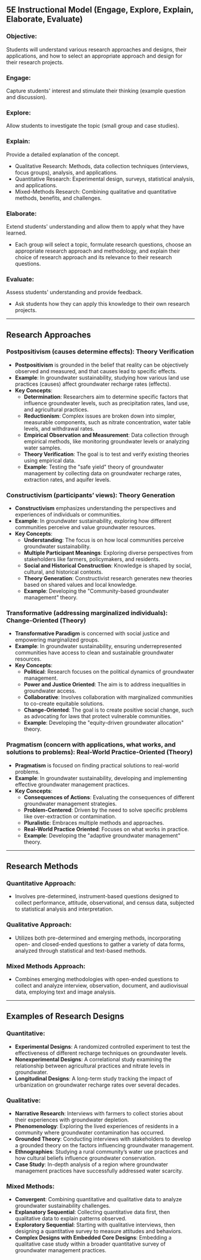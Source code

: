 ## 5E Instructional Model (Engage, Explore, Explain, Elaborate, Evaluate)

### Objective:
Students will understand various research approaches and designs, their applications, and how to select an appropriate approach and design for their research projects.

### Engage:
Capture students' interest and stimulate their thinking (example question and discussion).

### Explore:
Allow students to investigate the topic (small group and case studies).

### Explain:
Provide a detailed explanation of the concept.
- Qualitative Research:  Methods, data collection techniques (interviews, focus groups), analysis, and applications.
- Quantitative Research: Experimental design, surveys, statistical analysis, and applications.
- Mixed-Methods Research: Combining qualitative and quantitative methods, benefits, and challenges.

### Elaborate:
Extend students' understanding and allow them to apply what they have learned.
- Each group will select a topic, formulate research questions, choose an appropriate research approach and methodology, and explain their choice of research approach and its relevance to their research questions.

### Evaluate:
Assess students' understanding and provide feedback.
- Ask students how they can apply this knowledge to their own research projects.

---

## Research Approaches

### Postpositivism (causes determine effects): Theory Verification
- **Postpositivism** is grounded in the belief that reality can be objectively observed and measured, and that causes lead to specific effects.
- **Example**: In groundwater sustainability, studying how various land use practices (causes) affect groundwater recharge rates (effects).
- **Key Concepts**:
  - **Determination**: Researchers aim to determine specific factors that influence groundwater levels, such as precipitation rates, land use, and agricultural practices.
  - **Reductionism**: Complex issues are broken down into simpler, measurable components, such as nitrate concentration, water table levels, and withdrawal rates.
  - **Empirical Observation and Measurement**: Data collection through empirical methods, like monitoring groundwater levels or analyzing water samples.
  - **Theory Verification**: The goal is to test and verify existing theories using empirical data.
  - **Example**: Testing the "safe yield" theory of groundwater management by collecting data on groundwater recharge rates, extraction rates, and aquifer levels.

### Constructivism (participants’ views): Theory Generation
- **Constructivism** emphasizes understanding the perspectives and experiences of individuals or communities.
- **Example**: In groundwater sustainability, exploring how different communities perceive and value groundwater resources.
- **Key Concepts**:
  - **Understanding**: The focus is on how local communities perceive groundwater sustainability.
  - **Multiple Participant Meanings**: Exploring diverse perspectives from stakeholders like farmers, policymakers, and residents.
  - **Social and Historical Construction**: Knowledge is shaped by social, cultural, and historical contexts.
  - **Theory Generation**: Constructivist research generates new theories based on shared values and local knowledge.
  - **Example**: Developing the "Community-based groundwater management" theory.

### Transformative (addressing marginalized individuals): Change-Oriented (Theory)
- **Transformative Paradigm** is concerned with social justice and empowering marginalized groups.
- **Example**: In groundwater sustainability, ensuring underrepresented communities have access to clean and sustainable groundwater resources.
- **Key Concepts**:
  - **Political**: Research focuses on the political dynamics of groundwater management.
  - **Power and Justice Oriented**: The aim is to address inequalities in groundwater access.
  - **Collaborative**: Involves collaboration with marginalized communities to co-create equitable solutions.
  - **Change-Oriented**: The goal is to create positive social change, such as advocating for laws that protect vulnerable communities.
  - **Example**: Developing the "equity-driven groundwater allocation" theory.

### Pragmatism (concern with applications, what works, and solutions to problems): Real-World Practice-Oriented (Theory)
- **Pragmatism** is focused on finding practical solutions to real-world problems.
- **Example**: In groundwater sustainability, developing and implementing effective groundwater management practices.
- **Key Concepts**:
  - **Consequences of Actions**: Evaluating the consequences of different groundwater management strategies.
  - **Problem-Centered**: Driven by the need to solve specific problems like over-extraction or contamination.
  - **Pluralistic**: Embraces multiple methods and approaches.
  - **Real-World Practice Oriented**: Focuses on what works in practice.
  - **Example**: Developing the "adaptive groundwater management" theory.

---

## Research Methods

### Quantitative Approach:
- Involves pre-determined, instrument-based questions designed to collect performance, attitude, observational, and census data, subjected to statistical analysis and interpretation.

### Qualitative Approach:
- Utilizes both pre-determined and emerging methods, incorporating open- and closed-ended questions to gather a variety of data forms, analyzed through statistical and text-based methods.

### Mixed Methods Approach:
- Combines emerging methodologies with open-ended questions to collect and analyze interview, observation, document, and audiovisual data, employing text and image analysis.

---

## Examples of Research Designs

### Quantitative:
- **Experimental Designs**: A randomized controlled experiment to test the effectiveness of different recharge techniques on groundwater levels.
- **Nonexperimental Designs**: A correlational study examining the relationship between agricultural practices and nitrate levels in groundwater.
- **Longitudinal Designs**: A long-term study tracking the impact of urbanization on groundwater recharge rates over several decades.

### Qualitative:
- **Narrative Research**: Interviews with farmers to collect stories about their experiences with groundwater depletion.
- **Phenomenology**: Exploring the lived experiences of residents in a community where groundwater contamination has occurred.
- **Grounded Theory**: Conducting interviews with stakeholders to develop a grounded theory on the factors influencing groundwater management.
- **Ethnographies**: Studying a rural community’s water use practices and how cultural beliefs influence groundwater conservation.
- **Case Study**: In-depth analysis of a region where groundwater management practices have successfully addressed water scarcity.

### Mixed Methods:
- **Convergent**: Combining quantitative and qualitative data to analyze groundwater sustainability challenges.
- **Explanatory Sequential**: Collecting quantitative data first, then qualitative data to explain patterns observed.
- **Exploratory Sequential**: Starting with qualitative interviews, then designing a quantitative survey to measure attitudes and behaviors.
- **Complex Designs with Embedded Core Designs**: Embedding a qualitative case study within a broader quantitative survey of groundwater management practices.
